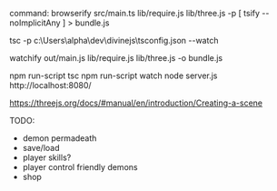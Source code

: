 command:
browserify src/main.ts lib/require.js lib/three.js -p [ tsify --noImplicitAny ] > bundle.js

tsc -p c:\Users\alpha\dev\divinejs\tsconfig.json --watch

watchify out/main.js lib/require.js lib/three.js -o bundle.js

npm run-script tsc
npm run-script watch
node server.js
http://localhost:8080/

https://threejs.org/docs/#manual/en/introduction/Creating-a-scene


TODO:
- demon permadeath
- save/load
- player skills?
- player control friendly demons
- shop
